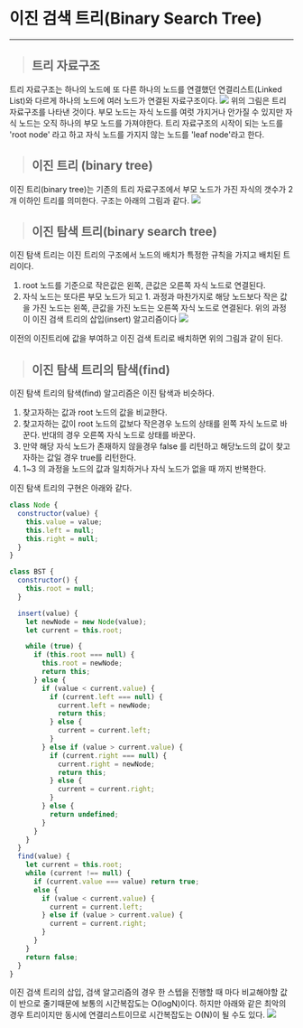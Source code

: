 # 이진 검색 트리(Binary Search Tree)

---

> ## 트리 자료구조

트리 자료구조는 하나의 노드에 또 다른 하나의 노드를 연결했던 연결리스트(Linked List)와 다르게 하나의 노드에 여러 노드가 연결된 자료구조이다.
![](https://velog.velcdn.com/images/hyunsoo/post/7eee45e2-ae6a-4103-b96f-ec7ff60c0bc6/image.png)
위의 그림은 트리 자료구조를 나타낸 것이다. 부모 노드는 자식 노드를 여럿 가지거나 안가질 수 있지만 자식 노드는 오직 하나의 부모 노드를 가져야한다.
트리 자료구조의 시작이 되는 노드를 'root node' 라고 하고 자식 노드를 가지지 않는 노드를 'leaf node'라고 한다.

> ## 이진 트리 (binary tree)

이진 트리(binary tree)는 기존의 트리 자료구조에서 부모 노드가 가진 자식의 갯수가 2개 이하인 트리를 의미한다. 구조는 아래의 그림과 같다.
![](https://velog.velcdn.com/images/hyunsoo/post/371a3a50-92b5-4d15-851b-90fb9b90c141/image.png)

> ## 이진 탐색 트리(binary search tree)

이진 탐색 트리는 이진 트리의 구조에서 노드의 배치가 특정한 규칙을 가지고 배치된 트리이다.

1. root 노드를 기준으로 작은값은 왼쪽, 큰값은 오른쪽 자식 노드로 연결된다.
2. 자식 노드는 또다른 부모 노드가 되고 1. 과정과 마찬가지로 해당 노드보다 작은 값을 가진 노드는 왼쪽, 큰값을 가진 노드는 오른쪽 자식 노드로 연결된다.
   위의 과정이 이진 검색 트리의 삽입(insert) 알고리즘이다
   ![](https://velog.velcdn.com/images/hyunsoo/post/d2572ca2-ab89-44c5-9bbf-71dd887151e9/image.png)

이전의 이진트리에 값을 부여하고 이진 검색 트리로 배치하면 위의 그림과 같이 된다.

> ## 이진 탐색 트리의 탐색(find)

이진 탐색 트리의 탐색(find) 알고리즘은 이진 탐색과 비슷하다.

1. 찾고자하는 값과 root 노드의 값을 비교한다.
2. 찾고자하는 값이 root 노드의 값보다 작은경우 노드의 상태를 왼쪽 자식 노드로 바꾼다. 반대의 경우 오른쪽 자식 노드로 상태를 바꾼다.
3. 만약 해당 자식 노드가 존재하지 않을경우 false 를 리턴하고 해당노드의 값이 찾고자하는 값일 경우 true를 리턴한다.
4. 1~3 의 과정을 노드의 값과 일치하거나 자식 노드가 없을 때 까지 반복한다.

이진 탐색 트리의 구현은 아래와 같다.

```javascript
class Node {
  constructor(value) {
    this.value = value;
    this.left = null;
    this.right = null;
  }
}

class BST {
  constructor() {
    this.root = null;
  }

  insert(value) {
    let newNode = new Node(value);
    let current = this.root;

    while (true) {
      if (this.root === null) {
        this.root = newNode;
        return this;
      } else {
        if (value < current.value) {
          if (current.left === null) {
            current.left = newNode;
            return this;
          } else {
            current = current.left;
          }
        } else if (value > current.value) {
          if (current.right === null) {
            current.right = newNode;
            return this;
          } else {
            current = current.right;
          }
        } else {
          return undefined;
        }
      }
    }
  }
  find(value) {
    let current = this.root;
    while (current !== null) {
      if (current.value === value) return true;
      else {
        if (value < current.value) {
          current = current.left;
        } else if (value > current.value) {
          current = current.right;
        }
      }
    }
    return false;
  }
}
```

이진 검색 트리의 삽입, 검색 알고리즘의 경우 한 스텝을 진행할 때 마다 비교해야할 값이 반으로 줄기때문에 보통의 시간복잡도는 O(logN)이다. 하지만 아래와 같은 최악의 경우 트리이지만 동시에 연결리스트이므로 시간복잡도는 O(N)이 될 수도 있다.
![](https://velog.velcdn.com/images/hyunsoo/post/ea339c7b-c9f9-44d3-8b5d-71b0e3eaa97e/image.png)
